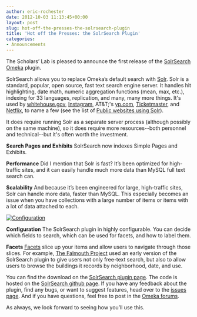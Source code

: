 ```yaml
---
author: eric-rochester
date: 2012-10-03 11:13:45+00:00
layout: post
slug: hot-off-the-presses-the-solrsearch-plugin
title: 'Hot off the Presses: the SolrSearch Plugin'
categories:
- Announcements
---
```


The Scholars’ Lab is pleased to announce the first release of the [SolrSearch](https://github.com/scholarslab/SolrSearch) [Omeka](http://omeka.org/) plugin.





SolrSearch allows you to replace Omeka’s default search with [Solr](http://lucene.apache.org/solr/). Solr is a standard, popular, open source, fast text search engine server. It handles hit highlighting, date math, numeric aggregation functions (mean, max, etc.), indexing for 33 languages, replication, and many, many more things. It's used by [whitehouse.gov](http://www.whitehouse.gov/), [Instagram](http://instagr.am/), AT&T;'s [yp.com](http://yp.com/), [Ticketmaster](http://www.ticketmaster.com/), and [Netflix](http://www.netflix.com/), to name a few (see the list of [Public websites using Solr](http://wiki.apache.org/solr/PublicServers)).





It does require running Solr as a separate server process (although possibly on the same machine), so it does require more resources--both personnel and technical--but it's often worth the investment.





**Search Pages and Exhibits** SolrSearch now indexes Simple Pages and Exhibits.





**Performance** Did I mention that Solr is fast? It’s been optimized for high-traffic sites, and it can easily handle much more data than MySQL full text search can.





**Scalability** And because it’s been engineered for large, high-traffic sites, Solr can handle more data, faster than MySQL. This especially becomes an issue when you have collections with a large number of items or items with a lot of data attached to each.



[![Configuration](http://www.scholarslab.org/wp-content/uploads/2012/10/Screen-shot-2012-10-02-at-3.12.56-PM-300x167.png)](http://www.scholarslab.org/announcements/hot-off-the-presses-the-solrsearch-plugin/attachment/screen-shot-2012-10-02-at-3-12-56-pm/)


**Configuration** The SolrSearch plugin in highly configurable. You can decide which fields to search, which can be used for facets, and how to label them.





**Facets** [Facets](http://en.wikipedia.org/wiki/Faceted_search) slice up your items and allow users to navigate through those slices. For example, [The Falmouth Project](http://falmouth.lib.virginia.edu/) used an early version of the SolrSearch plugin to give users not only free-text search, but also to allow users to browse the buildings it records by neighborhood, date, and use.





You can find the download on the [SolrSearch plugin page](http://omeka.org/add-ons/plugins/solrsearch/). The code is hosted on the [SolrSearch github page](https://github.com/scholarslab/SolrSearch). If you have any feedback about the plugin, find any bugs, or want to suggest features, head over to the [issues page](https://github.com/scholarslab/SolrSearch/issues). And if you have questions, feel free to post in the [Omeka forums](http://omeka.org/forums/).





As always, we look forward to seeing how you’ll use this.
